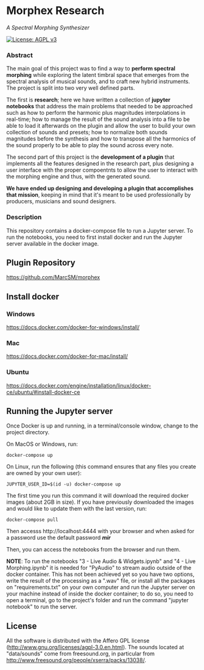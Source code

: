 # Morphex Research
*A Spectral Morphing Synthesizer* 

[![License: AGPL v3](https://img.shields.io/badge/License-AGPL%20v3-blue.svg)](https://www.gnu.org/licenses/agpl-3.0)

### Abstract

The main goal of this project was to find a way to **perform spectral morphing** while exploring the latent timbral space that emerges from the spectral analysis of musical sounds, and to craft new hybrid instruments.
The project is split into two very well defined parts.

The first is **research**; here we have written a collection of **jupyter notebooks** that address the main problems that needed to be approached such as how to perform the harmonic plus magnitudes interpolations in real-time; how to manage the result of the sound analysis into a file to be able to load it afterwards on the plugin and allow the user to build your own collection of sounds and presets; how to normalize both sounds magnitudes before the synthesis and how to transpose all the harmonics of the sound properly to be able to play the sound across every note.

The second part of this project is the **development of a plugin** that implements all the features designed in the research part, plus designing a user interface with the proper compoentnts to allow the user to interact with the morphing engine and thus, with the generated sound.

**We have ended up designing and developing a plugin that accomplishes that mission**, keeping in mind that it's meant to be used professionally by producers, musicians and sound designers.

### Description

This repository contains a docker-compose file to run a Jupyter server. To run the notebooks, you need to first install docker and run the Jupyter server available in the docker image.

## Plugin Repository

https://github.com/MarcSM/morphex

## Install docker

### Windows
https://docs.docker.com/docker-for-windows/install/

### Mac
https://docs.docker.com/docker-for-mac/install/

### Ubuntu
https://docs.docker.com/engine/installation/linux/docker-ce/ubuntu/#install-docker-ce

## Running the Jupyter server 
Once Docker is up and running, in a terminal/console window, change to the project directory.

On MacOS or Windows, run:

    docker-compose up

On Linux, run the following (this command ensures that any files you create are owned by your own user):

    JUPYTER_USER_ID=$(id -u) docker-compose up

The first time you run this command it will download the required docker images (about 2GB in size). If you have previously downloaded the images and would like to update them with the last version, run:

    docker-compose pull

Then accesss http://localhost:4444 with your browser and when asked for a
password use the default password ***mir***

Then, you can access the notebooks from the browser and run them.

**NOTE**: To run the notebooks "3 - Live Audio & Widgets.ipynb" and "4 - Live Morphing.ipynb" it is needed for "PyAudio" to stream audio outside of the docker container. This has not been achieved yet so you have two options, write the result of the processing as a ".wav" file, or install all the packages on "requirements.txt" on your own computer and run the Jupyter server on your machine instead of inside the docker container; to do so, you need to open a terminal, go to the project's folder and run the command "jupyter notebook" to run the server. 

## License

All the software is distributed with the Affero GPL license (http://www.gnu.org/licenses/agpl-3.0.en.html). The sounds located at "data/sounds" come from freesound.org, in particular from http://www.freesound.org/people/xserra/packs/13038/.
